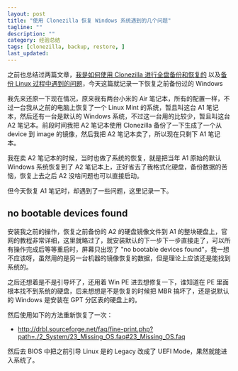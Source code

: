 ```yaml
---
layout: post
title: "使用 Clonezilla 恢复 Windows 系统遇到的几个问题"
tagline: ""
description: ""
category: 经验总结
tags: [clonezilla, backup, restore, ]
last_updated:
---
```


之前也总结过两篇文章，[我是如何使用 Clonezilla 进行全盘备份和恢复的](/post/2016/08/clonezilla-clone-system.html) 以及[备份 Linux 过程中遇到的问题](/post/2018/03/clonezilla-backup-and-restore-tutorial.html)，今天这篇就记录一下恢复之前备份过的 Windows

我先来还原一下现在情况，原来我有两台小米的 Air 笔记本，所有的配置一样，不过一台我从之前的电脑上恢复了一个 Linux Mint 的系统，暂且叫这台 A1 笔记本，然后还有一台是默认的 Windows 系统，不过这一台用的比较少，暂且叫这台 A2 笔记本。前段时间我把 A2 笔记本使用 Clonezilla 备份了一下生成了一个从 device 到 image 的镜像，然后我把 A2 笔记本卖了，所以现在只剩下 A1 笔记本。

我在卖 A2 笔记本的时候，当时也做了系统的恢复，就是把当年 A1 原始的默认 Windows 系统恢复到了 A2 笔记本上，正好省去了我格式化硬盘，备份数据的苦恼，恢复上去之后 A2 没啥问题也可以直接启动。

但今天恢复 A1 笔记时，却遇到了一些问题，这里记录一下。

## no bootable devices found

安装我之前的操作，恢复之前备份的 A2 的硬盘镜像文件到 A1 的整块硬盘上，官网的教程非常详细，这里就略过了，就安装默认的下一步下一步直接走了，可以所有操作完成后等等重启时，屏幕只出现了 "no bootable devices found"，我一想不应该呀，虽然用的是另一台机器的镜像恢复的数据，但是理论上应该还是能找到系统的。

之后还想着是不是引导坏了，还用着 Win PE 进去想修复一下，谁知道在 PE 里面根本找不到系统的硬盘，后来想想是不是恢复的时候把 MBR 搞坏了，还是说默认的 Windows 是安装在 GPT 分区表的硬盘上的。

然后使用如下的方法重新恢复了一次：

- <http://drbl.sourceforge.net/faq/fine-print.php?path=./2_System/23_Missing_OS.faq#23_Missing_OS.faq>

然后去 BIOS 中把之前引导 Linux 是的 Legacy 改成了 UEFI Mode，果然就能进入系统了。



